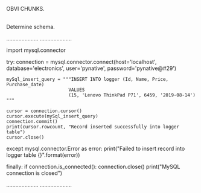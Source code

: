 

OBVI CHUNKS.
<br>
<br>


Determine schema.

.....................
.....................

import mysql.connector

try:
    connection = mysql.connector.connect(host='localhost',
                                         database='electronics',
                                         user='pynative',
                                         password='pynative@#29')

    mySql_insert_query = """INSERT INTO logger (Id, Name, Price, Purchase_date) 
                           VALUES 
                           (15, 'Lenovo ThinkPad P71', 6459, '2019-08-14') """

    cursor = connection.cursor()
    cursor.execute(mySql_insert_query)
    connection.commit()
    print(cursor.rowcount, "Record inserted successfully into logger table")
    cursor.close()

except mysql.connector.Error as error:
    print("Failed to insert record into logger table {}".format(error))

finally:
    if connection.is_connected():
        connection.close()
        print("MySQL connection is closed")
        

.....................
.....................
